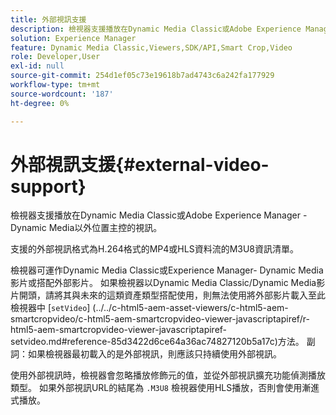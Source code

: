 ```yaml
---
title: 外部視訊支援
description: 檢視器支援播放在Dynamic Media Classic或Adobe Experience Manager - Dynamic Media以外位置主控的視訊。
solution: Experience Manager
feature: Dynamic Media Classic,Viewers,SDK/API,Smart Crop,Video
role: Developer,User
exl-id: null
source-git-commit: 254d1ef05c73e19618b7ad4743c6a242fa177929
workflow-type: tm+mt
source-wordcount: '187'
ht-degree: 0%

---
```


# 外部視訊支援{#external-video-support}

檢視器支援播放在Dynamic Media Classic或Adobe Experience Manager - Dynamic Media以外位置主控的視訊。

支援的外部視訊格式為H.264格式的MP4或HLS資料流的M3U8資訊清單。

檢視器可運作Dynamic Media Classic或Experience Manager- Dynamic Media影片或搭配外部影片。 如果檢視器以Dynamic Media Classic/Dynamic Media影片開頭，請將其與未來的這類資產類型搭配使用，則無法使用將外部影片載入至此檢視器中 [`setVideo`]
(../../c-html5-aem-asset-viewers/c-html5-aem-smartcropvideo/c-html5-aem-smartcropvideo-viewer-javascriptapiref/r-html5-aem-smartcropvideo-viewer-javascriptapiref-setvideo.md#reference-85d3422d6ce64a36ac74827120b5a17c)方法。 副詞：如果檢視器最初載入的是外部視訊，則應該只持續使用外部視訊。

使用外部視訊時，檢視器會忽略播放修飾元的值，並從外部視訊擴充功能偵測播放類型。 如果外部視訊URL的結尾為 `.M3U8` 檢視器使用HLS播放，否則會使用漸進式播放。
